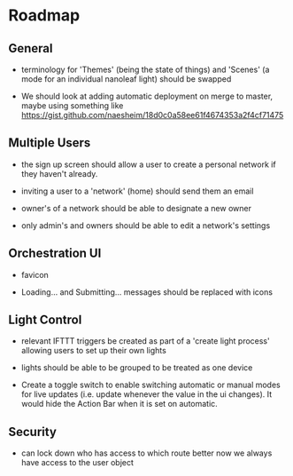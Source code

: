 # Roadmap

## General

- terminology for 'Themes' (being the state of things) and 'Scenes' (a mode for an individual nanoleaf light) should be swapped

- We should look at adding automatic deployment on merge to master, maybe using something like https://gist.github.com/naesheim/18d0c0a58ee61f4674353a2f4cf71475

## Multiple Users

- the sign up screen should allow a user to create a personal network if they haven't already.

- inviting a user to a 'network' (home) should send them an email

- owner's of a network should be able to designate a new owner

- only admin's and owners should be able to edit a network's settings

## Orchestration UI

- favicon

- Loading... and Submitting... messages should be replaced with icons


## Light Control

- relevant IFTTT triggers be created as part of a 'create light process' allowing users to set up their own lights

- lights should be able to be grouped to be treated as one device

- Create a toggle switch to enable switching automatic or manual modes for live updates (i.e. update whenever the value in the ui changes). It would hide the Action Bar when it is set on automatic.

## Security
- can lock down who has access to which route better now we always have access to the user object